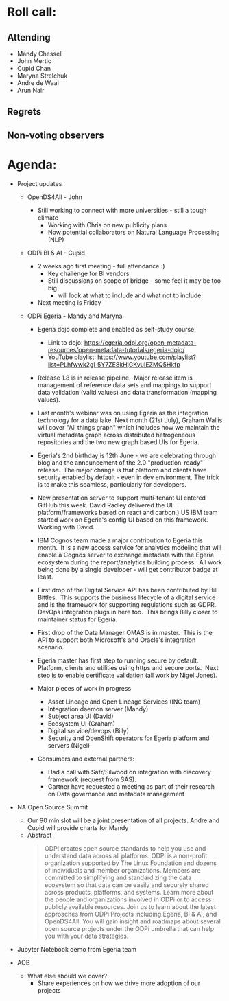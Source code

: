 # Roll call:

## Attending

* Mandy Chessell
* John Mertic
* Cupid Chan
* Maryna Strelchuk
* Andre de Waal
* Arun Nair

## Regrets


## Non-voting observers


# Agenda:

* Project updates
  
  * OpenDS4All - John
     * Still working to connect with more universities - still a tough climate
       * Working with Chris on new publicity plans
       * Now potential collaborators on Natural Language Processing (NLP) 
     
  * ODPi BI & AI - Cupid
     * 2 weeks ago first meeting - full attendance :)
       * Key challenge for BI vendors
       * Still discussions on scope of bridge - some feel it may be too big
          * will look at what to include and what not to include
     * Next meeting is Friday
  
  * ODPi Egeria - Mandy and Maryna
     * Egeria dojo complete and enabled as self-study course:
        * Link to dojo: https://egeria.odpi.org/open-metadata-resources/open-metadata-tutorials/egeria-dojo/
        * YouTube playlist: https://www.youtube.com/playlist?list=PLhfwwk2gl_5Y7ZE8kHjGKyuIEZMQ5Hkfp
  
     * Release 1.8 is in release pipeline.  Major release item is management of reference data sets and mappings to
       support data validation (valid values) and data transformation (mapping values).
  
     * Last month's webinar was on using Egeria as the integration technology for a data lake. Next month (21st July), Graham Wallis will cover "All things graph" which includes how we maintain the virtual metadata graph across distributed hetrogeneous repositories and the two new graph based UIs for Egeria.
  
     * Egeria's 2nd birthday is 12th June - we are celebrating through blog and the announcement of the 2.0 "production-ready" release. 
     The major change is that platform and clients have security enabled by default - even in dev environment.
     The trick is to make this seamless, particularly for developers.
  
     * New presentation server to support multi-tenant UI entered GitHub this week. David Radley delivered the UI platform/frameworks based on react and carbon.)
     US IBM team started work on Egeria's config UI based on this framework.  Working with David.  
  
     * IBM Cognos team made a major contribution to Egeria this month.  It is a new access service for analytics modeling that will enable a Cognos server to exchange metadata with the Egeria ecosystem during the report/analytics building process.  All work being done by a single developer - will get contributor badge at least.
  
     * First drop of the Digital Service API has been contributed by Bill Bittles.  This supports the business lifecycle of a digital service and is the framework for supporting regulations such as GDPR.  DevOps integration plugs in here too.  This brings Billy closer to maintainer status for Egeria.
  
     * First drop of the Data Manager OMAS is in master.  This is the API to support both Microsoft's and Oracle's integration scenario.
  
     * Egeria master has first step to running secure by default.  Platform, clients and utilities using https and secure ports.  Next step is to enable certificate validation (all work by Nigel Jones).
  
     * Major pieces of work in progress
        * Asset Lineage and Open Lineage Services (ING team)
        * Integration daemon server (Mandy)
        * Subject area UI (David)
        * Ecosystem UI (Graham)
        * Digital service/devops (Billy)
        * Security and OpenShift operators for Egeria platform and servers (Nigel)
  
     * Consumers and external partners:
        * Had a call with Safr/Silwood on integration with discovery framework (request from SAS).
        * Gartner have requested a meeting as part of their research on Data governance and metadata management
     
* NA Open Source Summit
    * Our 90 min slot will be a joint presentation of all projects.  Andre and Cupid will provide
    charts for Mandy
    * Abstract
       > ODPi creates open source standards to help you use and understand data across all platforms. 
      ODPi is a non-profit organization supported by The Linux Foundation and dozens of individuals and member organizations. Members are committed to simplifying and standardizing the data ecosystem so that data can be easily and securely shared across products, platforms, and systems. Learn more about the people and organizations involved in ODPi or to access publicly available resources.
      Join us to learn about the latest approaches from ODPi Projects including Egeria, BI & AI, and OpenDS4All. You will gain insight and roadmaps about several open source projects under the ODPi umbrella that can help you with your data strategies.

* Jupyter Notebook demo from Egeria team
    
* AOB 
  * What else should we cover?
     * Share experiences on how we drive more adoption of our projects
       
     


